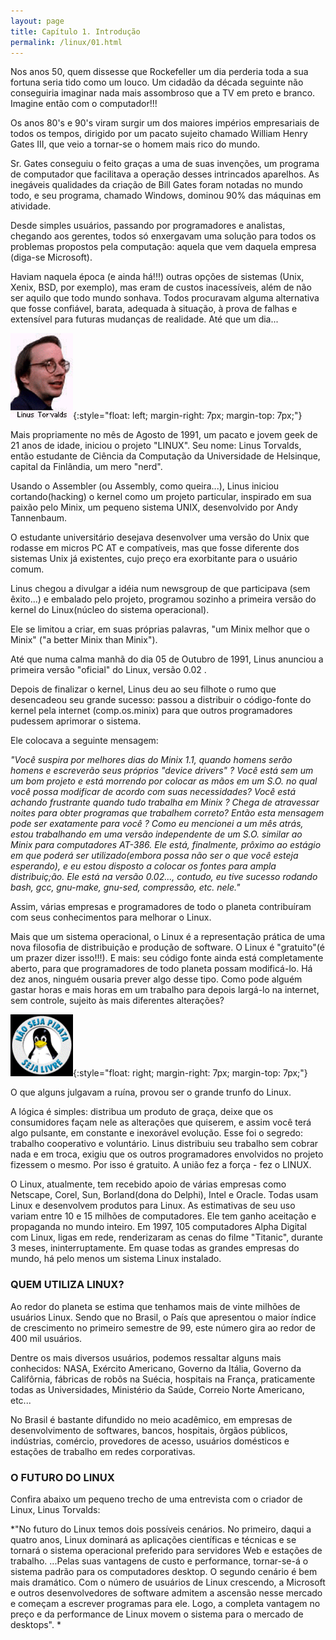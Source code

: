 ```yaml
---
layout: page
title: Capítulo 1. Introdução
permalink: /linux/01.html
---
```


Nos anos 50, quem dissesse que Rockefeller um dia perderia toda a sua fortuna seria tido como um louco. Um cidadão da década seguinte não conseguiria imaginar nada mais assombroso que a TV em preto e branco. Imagine então com o computador!!!

Os anos 80's e 90's viram surgir um dos maiores impérios empresariais de todos os tempos, dirigido por um pacato sujeito chamado William Henry Gates III, que veio a tornar-se o homem mais rico do mundo.

Sr. Gates conseguiu o feito graças a uma de suas invenções, um programa de computador que facilitava a operação desses intrincados aparelhos. As inegáveis qualidades da criação de Bill Gates foram notadas no mundo todo, e seu programa, chamado Windows, dominou 90% das máquinas em atividade.

Desde simples usuários, passando por programadores e analistas, chegando aos gerentes, todos só enxergavam uma solução para todos os problemas propostos pela computação: aquela que vem daquela empresa (diga-se Microsoft).

Haviam naquela época (e ainda há!!!) outras opções de sistemas (Unix, Xenix, BSD, por exemplo), mas eram de custos inacessíveis, além de não ser aquilo que todo mundo sonhava. Todos procuravam alguma alternativa que fosse confiável, barata, adequada à situação, à prova de falhas e extensível para futuras mudanças de realidade. Até que um dia...

![Linus Torvalds](/linux/img/1_linus.gif){:style="float: left; margin-right: 7px; margin-top: 7px;"}

Mais propriamente no mês de Agosto de 1991, um pacato e jovem geek de 21 anos de idade, iniciou o projeto "LINUX". Seu nome: Linus Torvalds, então estudante de Ciência da Computação da Universidade de Helsinque, capital da Finlândia, um mero "nerd".

Usando o Assembler (ou Assembly, como queira...), Linus iniciou cortando(hacking) o kernel como um projeto particular, inspirado em sua paixão pelo Minix, um pequeno sistema UNIX, desenvolvido por Andy Tannenbaum.

O estudante universitário desejava desenvolver uma versão do Unix que rodasse em micros PC AT e compatíveis, mas que fosse diferente dos sistemas Unix já existentes, cujo preço era exorbitante para o usuário comum.

Linus chegou a divulgar a idéia num newsgroup de que participava (sem êxito...) e embalado pelo projeto, programou sozinho a primeira versão do kernel do Linux(núcleo do sistema operacional).

Ele se limitou a criar, em suas próprias palavras, "um Minix melhor que o Minix" ("a better Minix than Minix").

Até que numa calma manhã do dia 05 de Outubro de 1991, Linus anunciou a primeira versão "oficial" do Linux, versão 0.02 .

Depois de finalizar o kernel, Linus deu ao seu filhote o rumo que desencadeou seu grande sucesso: passou a distribuir o código-fonte do kernel pela internet (comp.os.minix) para que outros programadores pudessem aprimorar o sistema.

Ele colocava a seguinte mensagem:

*"Você suspira por melhores dias do Minix 1.1, quando homens serão homens e escreverão seus próprios "device drivers" ? Você está sem um um bom projeto e está morrendo por colocar as mãos em um S.O. no qual você possa modificar de acordo com suas necessidades? Você está achando frustrante quando tudo trabalha em Minix ? Chega de atravessar noites para obter programas que trabalhem correto? Então esta mensagem pode ser exatamente para você ? Como eu mencionei a um mês atrás, estou trabalhando em uma versão independente de um S.O. similar ao Minix para computadores AT-386. Ele está, finalmente, prôximo ao estágio em que poderá ser utilizado(embora possa não ser o que você esteja esperando), e eu estou disposto a colocar os fontes para ampla distribuiç;ão. Ele está na versão 0.02..., contudo, eu tive sucesso rodando bash, gcc, gnu-make, gnu-sed, compressão, etc. nele."*

Assim, várias empresas e programadores de todo o planeta contribuíram com seus conhecimentos para melhorar o Linux.

Mais que um sistema operacional, o Linux é a representação prática de uma nova filosofia de distribuição e produção de software. O Linux é "gratuito"(é um prazer dizer isso!!!). E mais: seu código fonte ainda está completamente aberto, para que programadores de todo planeta possam modificá-lo. Há dez anos, ninguém ousaria prever algo desse tipo. Como pode alguém gastar horas e mais horas em um trabalho para depois largá-lo na internet, sem controle, sujeito às mais diferentes alterações?

![Seja Livre](/linux/img/1_pirata.gif){:style="float: right; margin-right: 7px; margin-top: 7px;"}

O que alguns julgavam a ruína, provou ser o grande trunfo do Linux.

A lógica é simples: distribua um produto de graça, deixe que os consumidores façam nele as alterações que quiserem, e assim você terá algo pulsante, em constante e inexorável evolução. Esse foi o segredo: trabalho cooperativo e voluntário. Linus distribuiu seu trabalho sem cobrar nada e em troca, exigiu que os outros programadores envolvidos no projeto fizessem o mesmo. Por isso é gratuito. A união fez a força - fez o LINUX.

O Linux, atualmente, tem recebido apoio de várias empresas como Netscape, Corel, Sun, Borland(dona do Delphi), Intel e Oracle. Todas usam Linux e desenvolvem produtos para Linux. As estimativas de seu uso variam entre 10 e 15 milhões de computadores. Ele tem ganho aceitação e propaganda no mundo inteiro. Em 1997, 105 computadores Alpha Digital com Linux, ligas em rede, renderizaram as cenas do filme "Titanic", durante 3 meses, ininterruptamente. Em quase todas as grandes empresas do mundo, há pelo menos um sistema Linux instalado. 

### QUEM UTILIZA LINUX?

Ao redor do planeta se estima que tenhamos mais de vinte milhões de usuários Linux. Sendo que no Brasil, o País que apresentou o maior índice de crescimento no primeiro semestre de 99, este número gira ao redor de 400 mil usuários.

Dentre os mais diversos usuários, podemos ressaltar alguns mais conhecidos: NASA, Exército Americano, Governo da Itália, Governo da Califôrnia, fábricas de robôs na Suécia, hospitais na França, praticamente todas as Universidades, Ministério da Saúde, Correio Norte Americano, etc...

No Brasil é bastante difundido no meio acadêmico, em empresas de desenvolvimento de softwares, bancos, hospitais, ôrgãos públicos, indústrias, comércio, provedores de acesso, usuários domésticos e estações de trabalho em redes corporativas.

### O FUTURO DO LINUX

Confira abaixo um pequeno trecho de uma entrevista com o criador de Linux, Linus Torvalds:

*"No futuro do Linux temos dois possíveis cenários. No primeiro, daqui a quatro anos, Linux dominará as aplicações científicas e técnicas e se tornará o sistema operacional preferido para servidores Web e estações de trabalho. ...Pelas suas vantagens de custo e performance, tornar-se-á o sistema padrão para os computadores desktop. O segundo cenário é bem mais dramático. Com o número de usuários de Linux crescendo, a Microsoft e outros desenvolvedores de software admitem a ascensão nesse mercado e começam a escrever programas para ele. Logo, a completa vantagem no preço e da performance de Linux movem o sistema para o mercado de desktops". *
